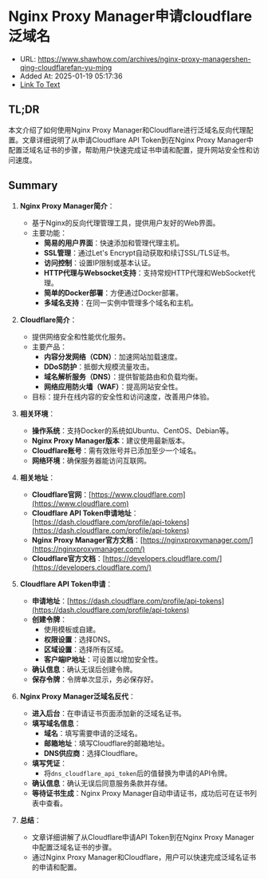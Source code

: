 # Nginx Proxy Manager申请cloudflare泛域名
- URL: https://www.shawhow.com/archives/nginx-proxy-managershen-qing-cloudflarefan-yu-ming
- Added At: 2025-01-19 05:17:36
- [Link To Text](2025-01-19-nginx-proxy-manager申请cloudflare泛域名_raw.md)

## TL;DR
本文介绍了如何使用Nginx Proxy Manager和Cloudflare进行泛域名反向代理配置。文章详细说明了从申请Cloudflare API Token到在Nginx Proxy Manager中配置泛域名证书的步骤，帮助用户快速完成证书申请和配置，提升网站安全性和访问速度。

## Summary
1. **Nginx Proxy Manager简介**：
   - 基于Nginx的反向代理管理工具，提供用户友好的Web界面。
   - 主要功能：
     - **简易的用户界面**：快速添加和管理代理主机。
     - **SSL管理**：通过Let's Encrypt自动获取和续订SSL/TLS证书。
     - **访问控制**：设置IP限制或基本认证。
     - **HTTP代理与Websocket支持**：支持常规HTTP代理和WebSocket代理。
     - **简单的Docker部署**：方便通过Docker部署。
     - **多域名支持**：在同一实例中管理多个域名和主机。

2. **Cloudflare简介**：
   - 提供网络安全和性能优化服务。
   - 主要产品：
     - **内容分发网络（CDN）**：加速网站加载速度。
     - **DDoS防护**：抵御大规模流量攻击。
     - **域名解析服务（DNS）**：提供智能路由和负载均衡。
     - **网络应用防火墙（WAF）**：提高网站安全性。
   - 目标：提升在线内容的安全性和访问速度，改善用户体验。

3. **相关环境**：
   - **操作系统**：支持Docker的系统如Ubuntu、CentOS、Debian等。
   - **Nginx Proxy Manager版本**：建议使用最新版本。
   - **Cloudflare账号**：需有效账号并已添加至少一个域名。
   - **网络环境**：确保服务器能访问互联网。

4. **相关地址**：
   - **Cloudflare官网**：[https://www.cloudflare.com](https://www.cloudflare.com)
   - **Cloudflare API Token申请地址**：[https://dash.cloudflare.com/profile/api-tokens](https://dash.cloudflare.com/profile/api-tokens)
   - **Nginx Proxy Manager官方文档**：[https://nginxproxymanager.com/](https://nginxproxymanager.com/)
   - **Cloudflare官方文档**：[https://developers.cloudflare.com/](https://developers.cloudflare.com/)

5. **Cloudflare API Token申请**：
   - **申请地址**：[https://dash.cloudflare.com/profile/api-tokens](https://dash.cloudflare.com/profile/api-tokens)
   - **创建令牌**：
     - 使用模板或自建。
     - **权限设置**：选择DNS。
     - **区域设置**：选择所有区域。
     - **客户端IP地址**：可设置以增加安全性。
   - **确认信息**：确认无误后创建令牌。
   - **保存令牌**：令牌单次显示，务必保存好。

6. **Nginx Proxy Manager泛域名反代**：
   - **进入后台**：在申请证书页面添加新的泛域名证书。
   - **填写域名信息**：
     - **域名**：填写需要申请的泛域名。
     - **邮箱地址**：填写Cloudflare的邮箱地址。
     - **DNS供应商**：选择Cloudflare。
   - **填写凭证**：
     - 将`dns_cloudflare_api_token`后的值替换为申请的API令牌。
   - **确认信息**：确认无误后同意服务条款并存储。
   - **等待证书生成**：Nginx Proxy Manager自动申请证书，成功后可在证书列表中查看。

7. **总结**：
   - 文章详细讲解了从Cloudflare申请API Token到在Nginx Proxy Manager中配置泛域名证书的步骤。
   - 通过Nginx Proxy Manager和Cloudflare，用户可以快速完成泛域名证书的申请和配置。
